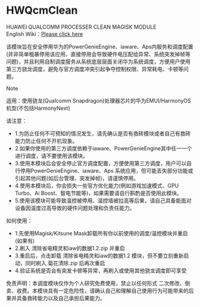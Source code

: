 # HWQcmClean
HUAWEI QUALCOMM PROCESSER CLEAN MAGISK MODULE<br>
English Wiki：[Please click here](https://github.com/Cirrest/HWQcmClean/blob/main/README_EN.md)

该模块旨在安全停用华为的PowerGenieEngine、iaware、Aps内服务和调度配置(并非简单粗暴停用该应用，直接停用会导致硬件电压配给异常、系统突发掉帧等问题)，并且利用自制调度服务从系统底层层面关闭华为系统调度，方便用户使用第三方骁龙调度，避免与官方调度冲突引起争夺控制权限、异常耗电、卡顿等问题。

> [!NOTE]  
> 适用：使用骁龙(Qualcomm Snapdragon)处理器芯片的华为EMUI/HarmonyOS机型(不包括HarmonyNext)

请注意：
* 1.为防止任何不可预知的情况发生，请先确认是否有救砖模块或者自己有救砖能力防止任何不开机现象。
* 2.如果你使用的第三方调度依赖于iaware、PowerGenieEngine其中任一一个进行调度，请不要使用该模块。
* 3.使用本模块后会安全停止官方调度配置，方便使用第三方调度，用户可以自行停用PowerGenieEngine、iaware、Aps 系统应用，但可能丢失部分功能或引起其他问题(如后台管理、突发掉帧)，请谨慎停用。
* 4.使用本模块后，你会损失一些官方优化能力(例如游戏加速模式、GPU Turbo、Ai Boost、智电节能等)，如果需要请自行斟酌是否使用此模块。
* 5.使用该模块可能导致温控被停用、温控墙被拉高等后果，请自己具备能面对设备因温度过高导致的硬件问题处理和负责任能力。

如何使用：
* 1.先使用Magisk/Kitsune Mask卸载所有你以前使用的调度/温控模块并重启(如果有)
* 2.刷入 清除省电精灵和iaw的数据1.2.zip 并重启
* 3.重启后，点击卸载 清除省电精灵和iaw的数据1.2 模块，但不要立刻重新启动，同时刷入 菊花清除.zip 后再次重启
* 4.验证系统是否会有突发卡顿等异常，再刷入或使用其他骁龙调度即可享受

免责声明：本调度模块仅作为个人研究免费使用，禁止以任何形式 二次修改、倒卖、收费。本模块具有一定危险性，请确认自己和理解自己使用行为可能带来的后果并具备救砖能力以及自己承担后果能力。
